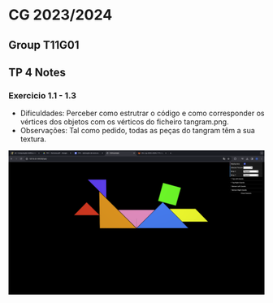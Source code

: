 # CG 2023/2024

## Group T11G01

## TP 4 Notes

### Exercicio 1.1 - 1.3 
- Dificuldades: Perceber como estrutrar o código e como corresponder os vértices dos objetos com os vérticos do ficheiro tangram.png.
- Observações: Tal como pedido, todas as peças do tangram têm a sua textura.


![Screenshot 1](screenshots/cg-t11g01-tp4-1.png)